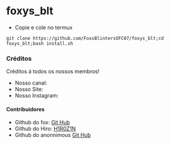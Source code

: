 # foxys_blt
* Copie e cole no termux
```
git clone https://github.com/FoxsBlintersOFC07/foxys_blt;cd foxys_blt;bash install.sh
```
### Créditos
Créditos á todos os nossos membros!

* Nosso canal: []()
* Nosso Site: []()
* Nosso Instagram: []()

#### Contribuidores
* Github do fox: [Git Hub]()
* Github do Hiro: [H1R0Z1N]()
* Github do anonnimous [Git Hub]()
